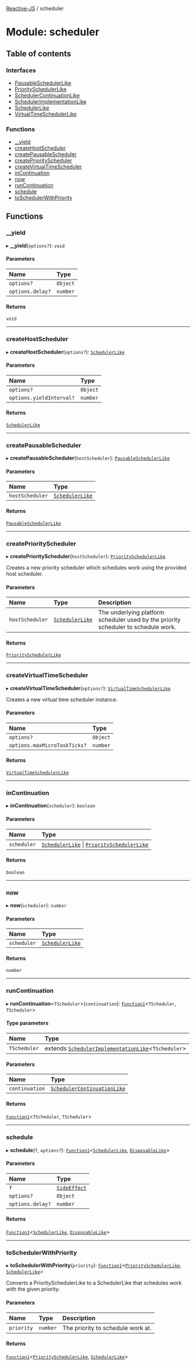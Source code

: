 [Reactive-JS](../README.md) / scheduler

# Module: scheduler

## Table of contents

### Interfaces

- [PausableSchedulerLike](../interfaces/scheduler.PausableSchedulerLike.md)
- [PrioritySchedulerLike](../interfaces/scheduler.PrioritySchedulerLike.md)
- [SchedulerContinuationLike](../interfaces/scheduler.SchedulerContinuationLike.md)
- [SchedulerImplementationLike](../interfaces/scheduler.SchedulerImplementationLike.md)
- [SchedulerLike](../interfaces/scheduler.SchedulerLike.md)
- [VirtualTimeSchedulerLike](../interfaces/scheduler.VirtualTimeSchedulerLike.md)

### Functions

- [\_\_yield](scheduler.md#__yield)
- [createHostScheduler](scheduler.md#createhostscheduler)
- [createPausableScheduler](scheduler.md#createpausablescheduler)
- [createPriorityScheduler](scheduler.md#createpriorityscheduler)
- [createVirtualTimeScheduler](scheduler.md#createvirtualtimescheduler)
- [inContinuation](scheduler.md#incontinuation)
- [now](scheduler.md#now)
- [runContinuation](scheduler.md#runcontinuation)
- [schedule](scheduler.md#schedule)
- [toSchedulerWithPriority](scheduler.md#toschedulerwithpriority)

## Functions

### \_\_yield

▸ **__yield**(`options?`): `void`

#### Parameters

| Name | Type |
| :------ | :------ |
| `options?` | `Object` |
| `options.delay?` | `number` |

#### Returns

`void`

___

### createHostScheduler

▸ **createHostScheduler**(`options?`): [`SchedulerLike`](../interfaces/scheduler.SchedulerLike.md)

#### Parameters

| Name | Type |
| :------ | :------ |
| `options?` | `Object` |
| `options.yieldInterval?` | `number` |

#### Returns

[`SchedulerLike`](../interfaces/scheduler.SchedulerLike.md)

___

### createPausableScheduler

▸ **createPausableScheduler**(`hostScheduler`): [`PausableSchedulerLike`](../interfaces/scheduler.PausableSchedulerLike.md)

#### Parameters

| Name | Type |
| :------ | :------ |
| `hostScheduler` | [`SchedulerLike`](../interfaces/scheduler.SchedulerLike.md) |

#### Returns

[`PausableSchedulerLike`](../interfaces/scheduler.PausableSchedulerLike.md)

___

### createPriorityScheduler

▸ **createPriorityScheduler**(`hostScheduler`): [`PrioritySchedulerLike`](../interfaces/scheduler.PrioritySchedulerLike.md)

Creates a new priority scheduler which schedules work using the provided
host scheduler.

#### Parameters

| Name | Type | Description |
| :------ | :------ | :------ |
| `hostScheduler` | [`SchedulerLike`](../interfaces/scheduler.SchedulerLike.md) | The underlying platform scheduler used by the priority scheduler to schedule work. |

#### Returns

[`PrioritySchedulerLike`](../interfaces/scheduler.PrioritySchedulerLike.md)

___

### createVirtualTimeScheduler

▸ **createVirtualTimeScheduler**(`options?`): [`VirtualTimeSchedulerLike`](../interfaces/scheduler.VirtualTimeSchedulerLike.md)

Creates a new virtual time scheduler instance.

#### Parameters

| Name | Type |
| :------ | :------ |
| `options?` | `Object` |
| `options.maxMicroTaskTicks?` | `number` |

#### Returns

[`VirtualTimeSchedulerLike`](../interfaces/scheduler.VirtualTimeSchedulerLike.md)

___

### inContinuation

▸ **inContinuation**(`scheduler`): `boolean`

#### Parameters

| Name | Type |
| :------ | :------ |
| `scheduler` | [`SchedulerLike`](../interfaces/scheduler.SchedulerLike.md) \| [`PrioritySchedulerLike`](../interfaces/scheduler.PrioritySchedulerLike.md) |

#### Returns

`boolean`

___

### now

▸ **now**(`scheduler`): `number`

#### Parameters

| Name | Type |
| :------ | :------ |
| `scheduler` | [`SchedulerLike`](../interfaces/scheduler.SchedulerLike.md) |

#### Returns

`number`

___

### runContinuation

▸ **runContinuation**<`TScheduler`\>(`continuation`): [`Function1`](functions.md#function1)<`TScheduler`, `TScheduler`\>

#### Type parameters

| Name | Type |
| :------ | :------ |
| `TScheduler` | extends [`SchedulerImplementationLike`](../interfaces/scheduler.SchedulerImplementationLike.md)<`TScheduler`\> |

#### Parameters

| Name | Type |
| :------ | :------ |
| `continuation` | [`SchedulerContinuationLike`](../interfaces/scheduler.SchedulerContinuationLike.md) |

#### Returns

[`Function1`](functions.md#function1)<`TScheduler`, `TScheduler`\>

___

### schedule

▸ **schedule**(`f`, `options?`): [`Function1`](functions.md#function1)<[`SchedulerLike`](../interfaces/scheduler.SchedulerLike.md), [`DisposableLike`](../interfaces/disposable.DisposableLike.md)\>

#### Parameters

| Name | Type |
| :------ | :------ |
| `f` | [`SideEffect`](functions.md#sideeffect) |
| `options?` | `Object` |
| `options.delay?` | `number` |

#### Returns

[`Function1`](functions.md#function1)<[`SchedulerLike`](../interfaces/scheduler.SchedulerLike.md), [`DisposableLike`](../interfaces/disposable.DisposableLike.md)\>

___

### toSchedulerWithPriority

▸ **toSchedulerWithPriority**(`priority`): [`Function1`](functions.md#function1)<[`PrioritySchedulerLike`](../interfaces/scheduler.PrioritySchedulerLike.md), [`SchedulerLike`](../interfaces/scheduler.SchedulerLike.md)\>

Converts a PrioritySchedulerLike to a SchedulerLike that schedules work with the given priority.

#### Parameters

| Name | Type | Description |
| :------ | :------ | :------ |
| `priority` | `number` | The priority to schedule work at. |

#### Returns

[`Function1`](functions.md#function1)<[`PrioritySchedulerLike`](../interfaces/scheduler.PrioritySchedulerLike.md), [`SchedulerLike`](../interfaces/scheduler.SchedulerLike.md)\>
